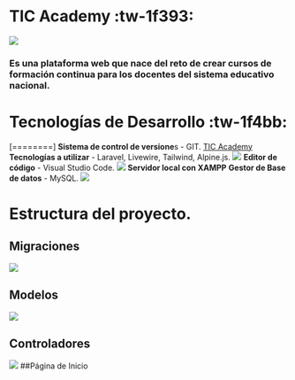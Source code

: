 # TIC Academy :tw-1f393:
![](https://tinypic.host/images/2023/10/01/logo-completo-con-borde-blanco_013128.png)
### Es una plataforma web que nace del reto de crear cursos de formación continua para los docentes del sistema educativo nacional.

# Tecnologías de Desarrollo :tw-1f4bb:

[========]
**Sistema de control de versione**s - GIT.  [TIC Academy](https://github.com/hromero90/tic_academy "TIC Academy")
**Tecnologías a utilizar** - Laravel, Livewire, Tailwind, Alpine.js.
![](https://logospng.org/download/laravel/logo-laravel-icon-256.png)
**Editor de código** - Visual Studio Code.
![](https://tinypic.host/images/2023/10/01/proyecto_vscode.png)
**Servidor local con XAMPP**
**Gestor de Base de datos** - MySQL.
![](https://tinypic.host/images/2023/10/01/BBDD.png)

# Estructura del proyecto.

## Migraciones
![](https://tinypic.host/images/2023/10/01/Captura-de-pantalla-29.png)
## Modelos
![](https://tinypic.host/images/2023/10/01/Captura-de-pantalla-30.png)
## Controladores
![](https://tinypic.host/images/2023/10/01/Captura-de-pantalla-31.png)
##Página de Inicio